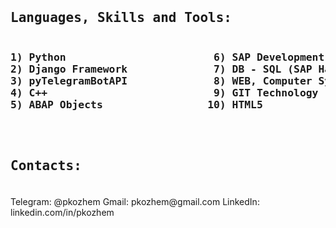 <pre>
<h2>Languages, Skills and Tools: </h2><h3>
1) Python                        6) SAP Development
2) Django Framework              7) DB - SQL (SAP Hana, PostgreSQL, SQLite)
3) pyTelegramBotAPI              8) WEB, Computer Systems
4) C++                           9) GIT Technology
5) ABAP Objects                 10) HTML5
</h3></pre><pre>
<h2>Contacts: </h2><h3></pre>
Telegram:   @pkozhem
Gmail:      pkozhem@gmail.com
LinkedIn:   linkedin.com/in/pkozhem
</h3>
